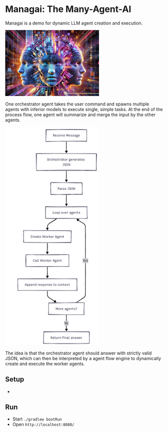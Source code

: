 ﻿# Managai: The Many-Agent-AI

Managai is a demo for dynamic LLM agent creation and execution.

<img src="docs/manyagentai.webp" width="300"/>

One orchestrator agent takes the user command and spawns multiple agents with inferior models to execute single, simple tasks. At the end of the process flow, one agent will summarize and merge the input by the other agents.

<img src="docs/agentflow.png" width="300"/>

The idea is that the orchestrator agent should answer with strictly valid JSON, which can then be interpreted by a agent flow engine to dynamically create and execute the worker agents.

## Setup

* 
## Run

* Start `./gradlew bootRun`
* Open `http://localhost:8080/`